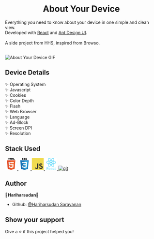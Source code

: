 <h1 align="center">About Your Device</h1>

Everything you need to know about your device in one simple and clean view.<br/>
Developed with [React](https://reactjs.org/) and [Ant Design UI](https://ant.design/).
<br/><br/>
A side project from HHS, inspired from Browso.
<br/><br/>

<img src="https://github.com/hariharsudan-hhs/about-my-pc/blob/master/About%20Your%20Device.gif" alt="About Your Device GIF">

## Device Details

✨ Operating System<br/>
✨ Javascript<br/>
✨ Cookies<br/>
✨ Color Depth<br/>
✨ Flash<br/>
✨ Web Browser<br/>
✨ Language<br/>
✨ Ad-Block<br/>
✨ Screen DPI<br/>
✨ Resolution<br/>


## Stack Used

<p align="left">
    
<a href="https://www.w3.org/html/" target="_blank"> <img src="https://raw.githubusercontent.com/devicons/devicon/master/icons/html5/html5-original-wordmark.svg" alt="html5" width="40" height="40"/> </a>
<a href="https://www.w3schools.com/css/" target="_blank"> <img src="https://raw.githubusercontent.com/devicons/devicon/master/icons/css3/css3-original-wordmark.svg" alt="css3" width="40" height="40"/> </a>
<a href="https://developer.mozilla.org/en-US/docs/Web/JavaScript" target="_blank"> <img src="https://raw.githubusercontent.com/devicons/devicon/master/icons/javascript/javascript-original.svg" alt="javascript" width="40" height="40"/> </a>
<a href="https://reactjs.org/" target="_blank"> <img src="https://raw.githubusercontent.com/devicons/devicon/master/icons/react/react-original-wordmark.svg" alt="react" width="40" height="40"/> </a>
<a href="https://git-scm.com/" target="_blank"> <img src="https://www.vectorlogo.zone/logos/git-scm/git-scm-icon.svg" alt="git" width="40" height="40"/> </a>

</p>
    
## Author

💎**Hariharsudan**💎

* Github: [@Hariharsudan Saravanan](https://github.com/hariharsudan-hhs)

## Show your support

Give a ⭐️ if this project helped you!

